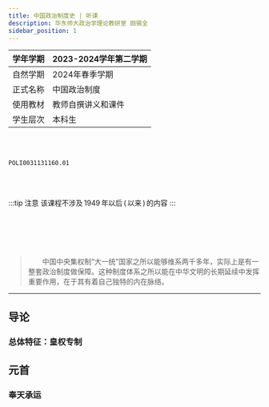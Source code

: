 ```yaml
---
title: 中国政治制度史 | 听课
description: 华东师大政治学理论教研室 田锡全
sidebar_position: 1
---
```


|学年学期|2023-2024学年第二学期|
|------------|-----------------------|
|自然学期|2024年春季学期|
|正式名称|中国政治制度|
|使用教材|教师自撰讲义和课件|
|学生层次|本科生|

<br></br>

```text title="学校本科教务系统课程序号"
POLI0031131160.01
```

<br></br>

:::tip 注意
该课程不涉及&thinsp;1949&thinsp;年以后&thinsp;(&thinsp;以来&thinsp;)&thinsp;的内容
:::

<br></br>
---

> &#8195;&#8195;中国中央集权制“大一统”国家之所以能够维系两千多年，实际上是有一整套政治制度做保障。这种制度体系之所以能在中华文明的长期延续中发挥重要作用，在于其有着自己独特的内在脉络。

---

## 导论

### 总体特征：皇权专制

## 元首

### 奉天承运
